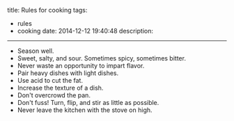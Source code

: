 title: Rules for cooking
tags:
  - rules
  - cooking
date: 2014-12-12 19:40:48
description:
---

- Season well.
- Sweet, salty, and sour. Sometimes spicy, sometimes bitter.
- Never waste an opportunity to impart flavor.
- Pair heavy dishes with light dishes.
- Use acid to cut the fat.
- Increase the texture of a dish.
- Don't overcrowd the pan.
- Don't fuss! Turn, flip, and stir as little as possible.
- Never leave the kitchen with the stove on high.
